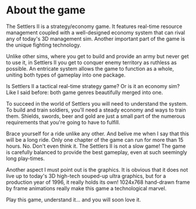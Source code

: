 # About the game

The Settlers II is a strategy/economy game.  It features real-time resource
management  coupled with a  well-designed economy system that can rival any
of today's  3D management sim.  Another  important part of  the game is the
unique fighting technology.

Unlike other sims, where you get to build and provide an army but never get
to use it, in Settlers II you get to conquer enemy territory as ruthless as
possible.  An entricate  system allows  the game  to  function as a  whole,
uniting both types of gameplay into one package.

Is Settlers II a tactical real-time strategy game? Or is it an economy sim?
Like I said before: both game genres beautifully merged into one.

To succeed in the world of Settlers you will need to understand the system.
To build and train soldiers, you'll need a steady economy and ways to train
them. Shields, swords, beer and gold are just a small part of  the numerous
requirements that you're going to have to fulfill.

Brace  yourself for a ride unlike any other.  And belive me when I say that
this will be a  long ride.  Only one chapter  of the game  can run for more
than 15 hours. No. Don't even think it. The Settlers II is not a slow game!
The game is carefully  balanced to provide the best gameplay,  even at such
seemingly long play-times.

Another aspect I must point out is the graphics. It is obvious that it does
not  live up to  today's 3D  high-tech souped-up  ultra graphics, but for a
production year of 1996, it really holds its own! 1024x768 hand-drawn frame
by frame animations really make this game a technological marvel.

Play this game, understand it... and you will soon love it.

